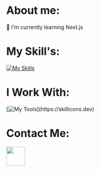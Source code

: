 # About me:
🔭 I'm currently learning Next.js


# My Skill's:
[![My Skills](https://skillicons.dev/icons?i=react,typescript,js,redux,solidjs,nodejs,tailwindcss,bootstrap,sass,css,html)](https://skillicons.dev)

# I Work With:
[![My Tools](https://skillicons.dev/icons?i=vscode,git,vite,npm,postman,mongodb,figma,)](https://skillicons.dev)

# Contact Me:
<div align="left">
  <a href="https://t.me/Mohsen_Abs1" target="blank"><img align="center" src="https://upload.wikimedia.org/wikipedia/commons/thumb/8/82/Telegram_logo.svg/1200px-Telegram_logo.svg.png"         height="50" width="50" /></a>
</div>
